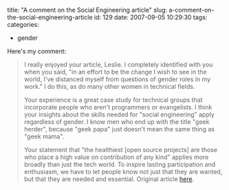 title: "A comment on the Social Engineering article"
slug: a-comment-on-the-social-engineering-article
id: 129
date: 2007-09-05 10:29:30
tags: 
categories: 
- gender

Here's my comment:
> I really enjoyed your article, Leslie. I completely identified with you when you said, "in an effort to be the change I wish to see in the world, I've distanced myself from questions of gender roles in my work." I do this, as do many other women in technical fields.> 
> 
> Your experience is a great case study for technical groups that incorporate people who aren't programmers or evangelists. I think your insights about the skills needed for "social engineering" apply regardless of gender. I know men who end up with the title "geek herder", because "geek papa" just doesn't mean the same thing as "geek mama".> 
> 
> Your statement that "the healthiest [open source projects] are those who place a high value on contribution of any kind" applies more broadly than just the tech world. To inspire lasting participation and enthusiasm, we have to let people know not just that they are wanted, but that they are needed and essential.
Original article [here](http://www.oreillynet.com/pub/a/womenintech/2007/09/04/social-engineering.html).
